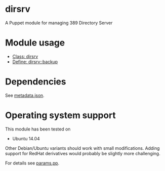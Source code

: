 # dirsrv

A Puppet module for managing 389 Directory Server

# Module usage

* [Class: dirsrv](manifests/init.pp)
* [Define: dirsrv::backup](manifests/backup.pp)

# Dependencies

See [metadata.json](metadata.json).

# Operating system support

This module has been tested on

* Ubuntu 14.04

Other Debian/Ubuntu variants should work with small modifications. Adding 
support for RedHat derivatives would probably be slightly more challenging.

For details see [params.pp](manifests/params.pp).

